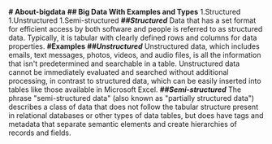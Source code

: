 **# About-bigdata**
**## Big Data With Examples and Types**
1.Structured
1.Unstructured
1.Semi-structured
**##_Structured_** 
Data that has a set format for efficient access by both software and people is referred to as structured data. Typically, it is tabular with clearly defined rows and columns for data properties.
**#Examples**
**##_Unstructured_**
Unstructured data, which includes emails, text messages, photos, videos, and audio files, is all the information that isn't predetermined and searchable in a table. Unstructured data cannot be immediately evaluated and searched without additional processing, in contrast to structured data, which can be easily inserted into tables like those available in Microsoft Excel.
**##_Semi-structured_**
The phrase "semi-structured data" (also known as "partially structured data") describes a class of data that does not follow the tabular structure present in relational databases or other types of data tables, but does have tags and metadata that separate semantic elements and create hierarchies of records and fields. 




